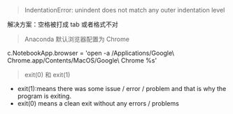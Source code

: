 > IndentationError: unindent does not match any outer indentation level

解决方案：空格被打成 tab 或者格式不对



> Anaconda 默认浏览器配置为 Chrome


c.NotebookApp.browser = 'open -a /Applications/Google\ Chrome.app/Contents/MacOS/Google\ Chrome %s'



> exit(0) 和 exit(1)

- exit(1):means there was some issue / error / problem and that is why the program is exiting.
- exit(0) means a clean exit without any errors / problems




